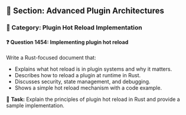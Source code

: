 ## 📘 Section: Advanced Plugin Architectures  
### 🔹 Category: Plugin Hot Reload Implementation  
#### ❓ Question 1454: Implementing plugin hot reload

Write a Rust-focused document that:

- Explains what hot reload is in plugin systems and why it matters.
- Describes how to reload a plugin at runtime in Rust.
- Discusses security, state management, and debugging.
- Shows a simple hot reload mechanism with a code example.

🔧 **Task:** Explain the principles of plugin hot reload in Rust and provide a sample implementation.
